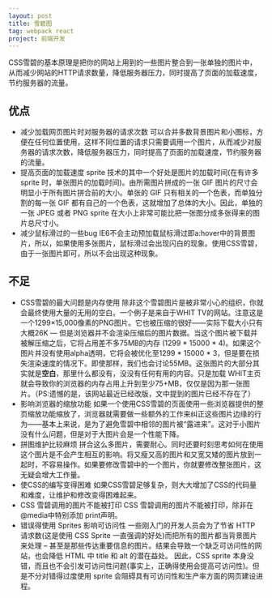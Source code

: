 ```yaml
---
layout: post
title: 雪碧图
tag: webpack react
project: 前端开发
---
```


CSS雪碧的基本原理是把你的网站上用到的一些图片整合到一张单独的图片中，从而减少网站的HTTP请求数量，降低服务器压力，同时提高了页面的加载速度，节约服务器的流量。

## 优点

* 减少加载网页图片时对服务器的请求次数
可以合并多数背景图片和小图标，方便在任何位置使用，这样不同位置的请求只需要调用一个图片，从而减少对服务器的请求次数，降低服务器压力，同时提高了页面的加载速度，节约服务器的流量。
* 提高页面的加载速度
sprite 技术的其中一个好处是图片的加载时间(在有许多 sprite 时，单张图片的加载时间)。由所需图片拼成的一张 GIF 图片的尺寸会明显小于所有图片拼合前的大小。单张的 GIF 只有相关的一个色表，而单独分割的每一张 GIF 都有自己的一个色表，这就增加了总体的大小。因此，单独的一张 JPEG 或者 PNG sprite 在大小上非常可能比把一张图分成多张得来的图片总尺寸小。
* 减少鼠标滑过的一些bug
IE6不会主动预加载鼠标滑过即a:hover中的背景图片，所以，如果使用多张图片，鼠标滑过会出现闪白的现象。使用CSS雪碧，由于一张图片即可，所以不会出现这种现象。

## 不足

* CSS雪碧的最大问题是内存使用
除非这个雪碧图片是被非常小心的组织，你就会最终使用大量的无用的空白。一个例子是来自于WHIT TV的网站。注意这是一个1299×15,000像素的PNG图片。它也被压缩的很好——实际下载大小只有大概26K — 但是浏览器并不会渲染压缩后的图片数据。当这个图片被下载并被解压缩之后，它将占用差不多75MB的内存 (1299 * 15000 * 4)。如果这个图片并没有使用alpha透明，它将会被优化至1299 * 15000 * 3，但是要在损失渲染速度的情况下。即使那样，我们也会讨论55MB。这张图片的大部分其实就是**空白**，那里什么都没有，没没有任何有用的内容。只是加载 WHIT主页 就会导致你的浏览器的内存占用上升到至少75+MB，仅仅是因为那一张图片。（PS:遗憾的是，该网站最近已经改版，文中提到的图片已经不存在了）
* 影响浏览器的缩放功能
如果一个使用CSS雪碧的页面使用一些浏览器提供的整页缩放功能缩放了，浏览器就需要做一些额外的工作来纠正这些图片边缘的行为——基本上来说，是为了避免雪碧中相邻的图片被“露进来”。这对于小图片没有什么问题，但是对于大图片会是一个性能下降。
* 拼图维护比较麻烦
拼合这么多图片，需要耐心。同时还要时刻思考如何在使用这个图片是不会产生相互的影响。将又瘦又高的图片和又宽又矮的图片放到一起时，不容易操作。如果要修改雪碧中的一个图片，你就要修改整张图片，这无疑会增大工作量。
* 使CSS的编写变得困难
如果CSS雪碧足够复杂，则大大增加了CSS的代码量和难度，让维护和修改变得困难起来。
* CSS 雪碧调用的图片不能被打印
CSS 雪碧调用的图片不能被打印，除非在@media中特别添加 print声明。
* 错误得使用 Sprites 影响可访问性
一些刚入门的开发人员会为了节省 HTTP 请求数(这是使用 CSS Sprite 一直强调的好处)而把所有的图片都当背景图片来处理 – 甚至是那些传达重要信息的图片。结果会导致一个缺乏可访问性的网站，也会降低 HTML 中 title 和 alt 的潜在益处。
因此，CSS sprite 本身没错，而且也不会引发可访问性问题(事实上，正确得使用会提高可访问性)。但是不分对错得过度使用 sprite 会阻碍具有可访问性和生产率方面的网页建设进程。
